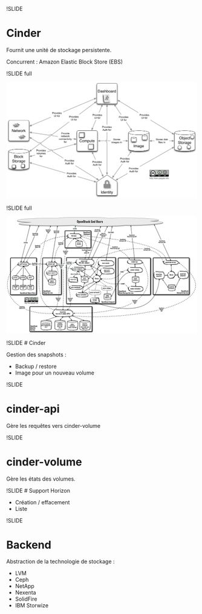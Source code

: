!SLIDE
# Cinder

Fournit une unité de stockage persistente.

Concurrent : Amazon Elastic Block Store (EBS)

!SLIDE full

![archi](../architecture/openstack-conceptual-arch-folsom.jpg)

!SLIDE full

![archi](../architecture/openstack-logical-arch-folsom.jpg)

!SLIDE
# Cinder

Gestion des snapshots :

* Backup / restore
* Image pour un nouveau volume

!SLIDE
# cinder-api

Gère les requêtes vers cinder-volume

!SLIDE
# cinder-volume

Gère les états des volumes.

!SLIDE
# Support Horizon

- Création / effacement
- Liste

!SLIDE
# Backend

Abstraction de la technologie de stockage :

- LVM
- Ceph
- NetApp
- Nexenta
- SolidFire
- IBM Storwize
